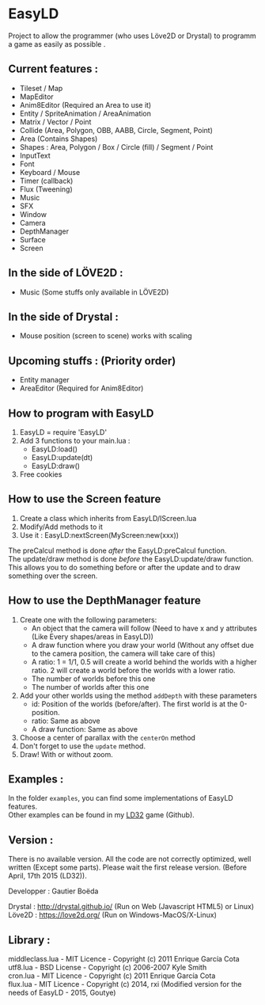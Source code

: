# EasyLD

Project to allow the programmer (who uses Löve2D or Drystal) to programm a game as easily as possible .

Current features :
-----------------

* Tileset / Map
* MapEditor
* Anim8Editor (Required an Area to use it)
* Entity / SpriteAnimation / AreaAnimation
* Matrix / Vector / Point
* Collide (Area, Polygon, OBB, AABB, Circle, Segment, Point)
* Area (Contains Shapes)
* Shapes : Area, Polygon / Box / Circle (fill) / Segment / Point
* InputText
* Font
* Keyboard / Mouse
* Timer (callback)
* Flux (Tweening)
* Music
* SFX
* Window
* Camera
* DepthManager
* Surface
* Screen

In the side of LÖVE2D :
----------------------

* Music (Some stuffs only available in LÖVE2D)

In the side of Drystal :
----------------------

* Mouse position (screen to scene) works with scaling

Upcoming stuffs : (Priority order)
----------------------

* Entity manager
* AreaEditor (Required for Anim8Editor)

How to program with EasyLD
----------------------

1. EasyLD = require 'EasyLD'
2. Add 3 functions to your main.lua :
	* EasyLD:load()
	* EasyLD:update(dt)
	* EasyLD:draw()
3. Free cookies

How to use the Screen feature
----------------------

1. Create a class which inherits from EasyLD/IScreen.lua
2. Modify/Add methods to it
3. Use it : EasyLD:nextScreen(MyScreen:new(xxx))

The preCalcul method is done _after_ the EasyLD:preCalcul function.  
The update/draw method is done _before_ the EasyLD:update/draw function.  
This allows you to do something before or after the update and to draw something over the screen.  

How to use the DepthManager feature
----------------------

1. Create one with the following parameters:
	* An object that the camera will follow (Need to have x and y attributes (Like Every shapes/areas in EasyLD))  
	* A draw function where you draw your world (Without any offset due to the camera position, the camera will take care of this)  
	* A ratio: 1 = 1/1, 0.5 will create a world behind the worlds with a higher ratio. 2 will create a world before the worlds with a lower ratio.  
	* The number of worlds before this one  
	* The number of worlds after this one  
2. Add your other worlds using the method `addDepth`  with these parameters  
	* id: Position of the worlds (before/after). The first world is at the 0-position.  
	* ratio: Same as above  
	* A draw function: Same as above
3. Choose a center of parallax with the `centerOn` method  
4. Don't forget to use the `update` method.  
5. Draw! With or without zoom.  

Examples :
---------

In the folder `examples`, you can find some implementations of EasyLD features.  
Other examples can be found in my [LD32](https://github.com/Goutye/LD32) game (Github).  


Version :
---------

There is no available version. All the code are not correctly optimized, well written (Except some parts). Please wait the first release version. (Before April, 17th 2015 (LD32)).

Developper : Gautier Boëda

Drystal : http://drystal.github.io/ (Run on Web (Javascript HTML5) or Linux)  
Löve2D : https://love2d.org/ (Run on Windows-MacOS/X-Linux)


Library :
---------

middleclass.lua - MIT Licence - Copyright (c) 2011 Enrique García Cota  
utf8.lua - BSD License - Copyright (c) 2006-2007 Kyle Smith  
cron.lua - MIT Licence - Copyright (c) 2011 Enrique García Cota  
flux.lua - MIT Licence - Copyright (c) 2014, rxi (Modified version for the needs of EasyLD - 2015, Goutye)